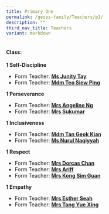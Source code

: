 ```yaml
---
title: Primary One
permalink: /gesps-family/Teachers/p1/
description: ""
third_nav_title: Teachers
variant: markdown
---
```

#### Class:

**1 Self-Discipline**
*   Form Teacher: **[Ms Junity Tay](mailto:tay_may_may@schools.gov.sg)**
*   Form Teacher: **[Mdm Teo Siew Ping](mailto:teo_siew_ping_paulyne@schools.gov.sg)**

**1 Perseverance**
*   Form Teacher: **[Mrs Angeline Ng](mailto:angeline_ong_ling_ling@schools.gov.sg)**
*   Form Teacher: **[Mrs Sukumar](mailto:subangkini_sukumar@schools.gov.sg)**

**1 Inclusiveness**
*   Form Teacher: **[Mdm Tan Geok Kian](mailto:tan_geok_kian@schools.gov.sg)**
*   Form Teacher: **[Ms Nurul Naqiyyah](mailto:nurul_naqiyyah_mohd_kamal@schools.gov.sg)**

**1 Respect**  
*   Form Teacher: **[Mrs Dorcas Chan](mailto:koh_kah_fong_dorcas@schools.gov.sg)**
*   Form Teacher: **[Mrs Ariff](mailto:rabiah_bibi_ahmed_mitten@schools.gov.sg)**
*   Form Teacher: **[Mrs Kong Sim Guan](mailto:kong_sim_guan@schools.gov.sg)**

**1 Empathy**
*   Form Teacher: **[Mrs Esther Seah](mailto:goh_yue_yin_esther@schools.gov.sg)**
*   Form Teacher: **[Mrs Tang Yue Xing](mailto:kwan_yue_xing@schools.gov.sg)**